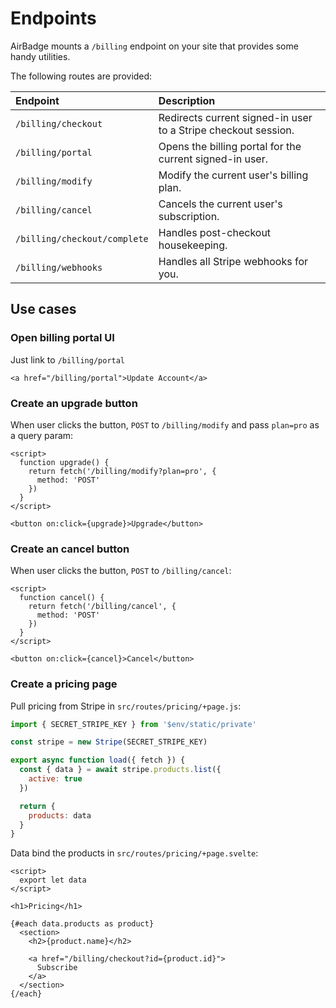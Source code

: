 # Endpoints

AirBadge mounts a `/billing` endpoint on your site that provides some handy utilities.

The following routes are provided:

| Endpoint                   | Description                                                    |
| :------------------------- | :------------------------------------------------------------- |
| `/billing/checkout`          | Redirects current signed-in user to a Stripe checkout session. |
| `/billing/portal`            | Opens the billing portal for the current signed-in user.       |
| `/billing/modify`            | Modify the current user's billing plan.                        |
| `/billing/cancel`            | Cancels the current user's subscription.                       |
| `/billing/checkout/complete` | Handles post-checkout housekeeping.                            |
| `/billing/webhooks`          | Handles all Stripe webhooks for you.                           |

## Use cases

### Open billing portal UI

Just link to `/billing/portal`

```svelte
<a href="/billing/portal">Update Account</a>
```

### Create an upgrade button

When user clicks the button, `POST` to `/billing/modify` and pass `plan=pro` as a query param:

```svelte
<script>
  function upgrade() {
    return fetch('/billing/modify?plan=pro', {
      method: 'POST'
    })
  }
</script>

<button on:click={upgrade}>Upgrade</button>
```

### Create an cancel button

When user clicks the button, `POST` to `/billing/cancel`:

```svelte
<script>
  function cancel() {
    return fetch('/billing/cancel', {
      method: 'POST'
    })
  }
</script>

<button on:click={cancel}>Cancel</button>
```

### Create a pricing page

Pull pricing from Stripe in `src/routes/pricing/+page.js`:

```javascript
import { SECRET_STRIPE_KEY } from '$env/static/private'

const stripe = new Stripe(SECRET_STRIPE_KEY)

export async function load({ fetch }) {
  const { data } = await stripe.products.list({
    active: true
  })

  return {
    products: data
  }
}
```

Data bind the products in `src/routes/pricing/+page.svelte`:

```svelte
<script>
  export let data
</script>

<h1>Pricing</h1>

{#each data.products as product}
  <section>
    <h2>{product.name}</h2>

    <a href="/billing/checkout?id={product.id}">
      Subscribe
    </a>
  </section>
{/each}
```
